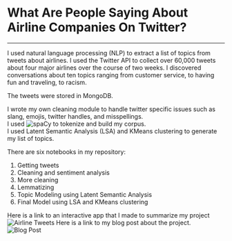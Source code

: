 # What Are People Saying About Airline Companies On Twitter?  
---

I used natural language processing (NLP) to extract a list of topics from tweets about airlines. I used the Twitter API to collect over 60,000 tweets about four major airlines over the course of two weeks. I discovered conversations about ten topics ranging from customer service, to having fun and traveling, to racism.  

The tweets were stored in MongoDB.  

I wrote my own cleaning module to handle twitter specific issues such as slang, emojis, twitter handles, and misspellings.  
I used ![spaCy](https://spacy.io/) to tokenize and build my corpus.  
I used Latent Semantic Analysis (LSA) and KMeans clustering to generate my list of topics.  

There are six notebooks in my repository:  
1. Getting tweets  
2. Cleaning and sentiment analysis  
3. More cleaning  
4. Lemmatizing  
5. Topic Modeling using Latent Semantic Analysis  
6. Final Model using LSA and KMeans clustering

Here is a link to an interactive app that I made to summarize my project  ![Airline Tweets](https://airline-tweets.herokuapp.com/)
Here is a link to my blog post about the project. ![Blog Post](https://ericchan24.squarespace.com/blog/analyzingairlinetweets)
